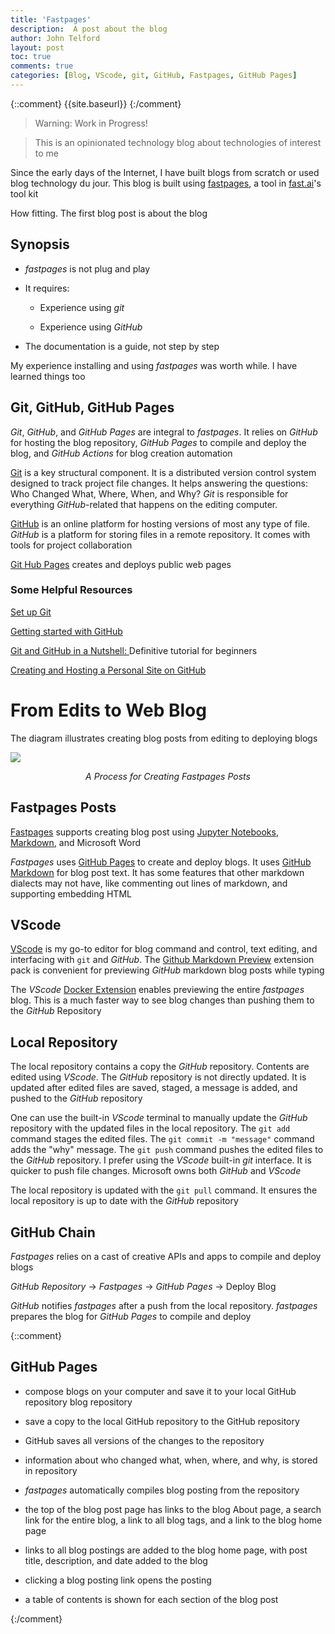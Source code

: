 ```yaml
---
title: 'Fastpages'
description:  A post about the blog 
author: John Telford
layout: post
toc: true
comments: true
categories: [Blog, VScode, git, GitHub, Fastpages, GitHub Pages]
---
```

 
{::comment}
{{site.baseurl}}
{:/comment}

> Warning: Work in Progress!

> This is an opinionated technology blog about technologies of interest to me

Since the early days of the Internet, I have built  blogs from scratch or used   blog technology du jour. This blog is built using [fastpages](https://fastpages.fast.ai), a tool in [fast.ai](https://www.fast.ai/)'s tool kit

How fitting.  The first blog post is about the blog

## Synopsis

-  *fastpages* is not plug and play

- It requires:

    - Experience using *git*

    - Experience using *GitHub*

- The documentation is a guide, not step by step

My experience installing and using *fastpages* was worth while. I have learned things too

## Git, GitHub, GitHub Pages

*Git*, *GitHub*, and *GitHub Pages* are integral to *fastpages*. It relies on *GitHub* for hosting the blog repository, *GitHub Pages* to compile and deploy the blog, and  *GitHub Actions*  for  blog creation  automation

[Git](https://git-scm.com) is a key structural component. It is a distributed version control system designed to track project file changes. It helps answering the questions: Who Changed What, Where, When, and Why? *Git* is responsible for everything *GitHub*-related that happens  on the editing computer.

[GitHub](https://github.com) is an online platform for hosting  versions of most any type of file.  *GitHub* is a platform for storing files in a remote repository. It comes with tools for project collaboration 

[Git Hub Pages](https://pages.github.com) creates and deploys public web pages 

### Some Helpful Resources

[Set up Git](https://docs.github.com/en/github/getting-started-with-github/set-up-git)

[Getting started with GitHub](https://docs.github.com/en/github/getting-started-with-github)

[Git and GitHub in a Nutshell: ](https://dev.to/educative/git-and-github-in-a-nutshell-definitive-tutorial-for-beginners-2i05) Definitive tutorial for beginners

[Creating and Hosting a Personal Site on GitHub](http://jmcglone.com/guides/github-pages/)

# From Edits to Web Blog

The diagram illustrates  creating blog posts from editing to deploying blogs


<img  src="{{site.baseurl}}/images/Fastpages.png" />

<p style="text-align: center;">
    <em>A Process for Creating Fastpages Posts</em>
</p>

## Fastpages Posts

[Fastpages](https://fastpages.fast.ai) supports creating blog post using [Jupyter Notebooks](https://fastpages.fast.ai),  [Markdown](https://guides.github.com/features/mastering-markdown/), and Microsoft Word

*Fastpages* uses [GitHub Pages](https://pages.github.com) to create and deploy blogs. It uses [GitHub Markdown](https://guides.*GitHub*.com/features/mastering-markdown/) for  blog post text. It has some features that other markdown dialects may not have, like commenting out lines of markdown, and supporting embedding HTML

## VScode

[VScode](https://code.visualstudio.com) is  my go-to editor for blog command and control,  text editing, and interfacing with `git` and *GitHub*.   The [Github Markdown Preview](https://marketplace.visualstudio.com/items?itemName=bierner.github-markdown-preview) extension pack is  convenient  for  previewing  *GitHub* markdown blog posts while typing
 
The *VScode* [Docker Extension](https://marketplace.visualstudio.com/items?itemName=ms-azuretools.vscode-docker) enables  previewing the  entire *fastpages* blog. This is a much faster way to see  blog changes than pushing them to the *GitHub* Repository

## Local Repository

The local repository contains a copy the *GitHub* repository. Contents are edited using *VScode*. The *GitHub* repository is not directly updated. It is updated after edited files are saved, staged, a message is added, and pushed  to the *GitHub* repository

One can use the built-in *VScode* terminal to manually update the *GitHub* repository with the updated files in the local repository. The `git add` command stages the edited  files.  The `git commit -m "message"` command adds the "why" message. The `git push` command pushes the edited files to the *GitHub* repository. I prefer using the *VScode* built-in *git* interface.  It is quicker to push file changes. Microsoft owns both *GitHub* and *VScode*

The local repository is updated with the `git pull` command. It ensures the local repository is  up to date with the *GitHub* repository

## GitHub Chain

*Fastpages* relies on a cast of creative APIs and apps to compile and deploy blogs

*GitHub Repository* -> *Fastpages* -> *GitHub Pages* -> Deploy Blog

*GitHub* notifies *fastpages* after a push from the local repository. *fastpages* prepares the blog for *GitHub Pages* to compile and deploy

{::comment}

## GitHub Pages

- compose blogs on your computer and save it to your local GitHub repository blog repository

- save a copy to the local GitHub repository to the GitHub repository

- GitHub saves all versions of the changes to the repository

- information about who changed what, when, where, and why, is stored in repository 

- *fastpages*  automatically compiles  blog  posting from the repository

- the top of the blog post page has links to the blog About page, a search link for the entire blog,  a link to all blog tags, and a link to the blog home page

 - links to all blog postings are added to the blog home page, with post title, description, and date added to the blog

- clicking a blog posting link opens the posting

- a table of contents is 
shown for each section of the blog post 

{:/comment}

